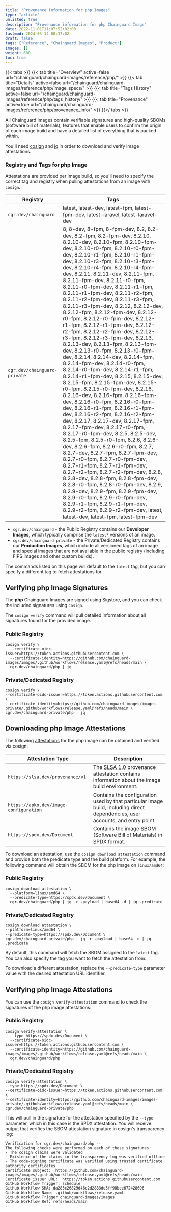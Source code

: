 ```yaml
---
title: "Provenance Information for php Images"
type: "article"
unlisted: true
description: "Provenance information for php Chainguard Image"
date: 2022-11-01T11:07:52+02:00
lastmod: 2024-03-14 00:37:02
draft: false
tags: ["Reference", "Chainguard Images", "Product"]
images: []
weight: 600
toc: true
---
```


{{< tabs >}}
{{< tab title="Overview" active=false url="/chainguard/chainguard-images/reference/php/" >}}
{{< tab title="Details" active=false url="/chainguard/chainguard-images/reference/php/image_specs/" >}}
{{< tab title="Tags History" active=false url="/chainguard/chainguard-images/reference/php/tags_history/" >}}
{{< tab title="Provenance" active=true url="/chainguard/chainguard-images/reference/php/provenance_info/" >}}
{{</ tabs >}}

All Chainguard Images contain verifiable signatures and high-quality SBOMs (software bill of materials), features that enable users to confirm the origin of each image build and have a detailed list of everything that is packed within.

You'll need [cosign](https://docs.sigstore.dev/cosign/overview/) and [jq](https://stedolan.github.io/jq/) in order to download and verify image attestations.

### Registry and Tags for php Image
Attestations are provided per image build, so you'll need to specify the correct tag and registry when pulling attestations from an image with `cosign`.

| Registry                     | Tags                                                                                                                                                                                                                                                                                                                                                                                                                                                                                                                                                                                                                                                                                                                                                                                                                                                                                                                                                                                                                                                                                                                                                                                                                                                                                                                                                                                                                                                                                                                                                                                                                                                                             |
|------------------------------|----------------------------------------------------------------------------------------------------------------------------------------------------------------------------------------------------------------------------------------------------------------------------------------------------------------------------------------------------------------------------------------------------------------------------------------------------------------------------------------------------------------------------------------------------------------------------------------------------------------------------------------------------------------------------------------------------------------------------------------------------------------------------------------------------------------------------------------------------------------------------------------------------------------------------------------------------------------------------------------------------------------------------------------------------------------------------------------------------------------------------------------------------------------------------------------------------------------------------------------------------------------------------------------------------------------------------------------------------------------------------------------------------------------------------------------------------------------------------------------------------------------------------------------------------------------------------------------------------------------------------------------------------------------------------------|
| `cgr.dev/chainguard`         | latest, latest-dev, latest-fpm, latest-fpm-dev, latest-laravel, latest-laravel-dev                                                                                                                                                                                                                                                                                                                                                                                                                                                                                                                                                                                                                                                                                                                                                                                                                                                                                                                                                                                                                                                                                                                                                                                                                                                                                                                                                                                                                                                                                                                                                                                               |
| `cgr.dev/chainguard-private` | 8, 8-dev, 8-fpm, 8-fpm-dev, 8.2, 8.2-dev, 8.2-fpm, 8.2-fpm-dev, 8.2.10, 8.2.10-dev, 8.2.10-fpm, 8.2.10-fpm-dev, 8.2.10-r0-fpm, 8.2.10-r0-fpm-dev, 8.2.10-r1-fpm, 8.2.10-r1-fpm-dev, 8.2.10-r3-fpm, 8.2.10-r3-fpm-dev, 8.2.10-r4-fpm, 8.2.10-r4-fpm-dev, 8.2.11, 8.2.11-dev, 8.2.11-fpm, 8.2.11-fpm-dev, 8.2.11-r0-fpm, 8.2.11-r0-fpm-dev, 8.2.11-r1-fpm, 8.2.11-r1-fpm-dev, 8.2.11-r2-fpm, 8.2.11-r2-fpm-dev, 8.2.11-r3-fpm, 8.2.11-r3-fpm-dev, 8.2.12, 8.2.12-dev, 8.2.12-fpm, 8.2.12-fpm-dev, 8.2.12-r0-fpm, 8.2.12-r0-fpm-dev, 8.2.12-r1-fpm, 8.2.12-r1-fpm-dev, 8.2.12-r2-fpm, 8.2.12-r2-fpm-dev, 8.2.12-r3-fpm, 8.2.12-r3-fpm-dev, 8.2.13, 8.2.13-dev, 8.2.13-fpm, 8.2.13-fpm-dev, 8.2.13-r0-fpm, 8.2.13-r0-fpm-dev, 8.2.14, 8.2.14-dev, 8.2.14-fpm, 8.2.14-fpm-dev, 8.2.14-r0-fpm, 8.2.14-r0-fpm-dev, 8.2.14-r1-fpm, 8.2.14-r1-fpm-dev, 8.2.15, 8.2.15-dev, 8.2.15-fpm, 8.2.15-fpm-dev, 8.2.15-r0-fpm, 8.2.15-r0-fpm-dev, 8.2.16, 8.2.16-dev, 8.2.16-fpm, 8.2.16-fpm-dev, 8.2.16-r0-fpm, 8.2.16-r0-fpm-dev, 8.2.16-r1-fpm, 8.2.16-r1-fpm-dev, 8.2.16-r2-fpm, 8.2.16-r2-fpm-dev, 8.2.17, 8.2.17-dev, 8.2.17-fpm, 8.2.17-fpm-dev, 8.2.17-r0-fpm, 8.2.17-r0-fpm-dev, 8.2.5, 8.2.5-dev, 8.2.5-fpm, 8.2.5-r0-fpm, 8.2.6, 8.2.6-dev, 8.2.6-fpm, 8.2.6-r0-fpm, 8.2.7, 8.2.7-dev, 8.2.7-fpm, 8.2.7-fpm-dev, 8.2.7-r0-fpm, 8.2.7-r0-fpm-dev, 8.2.7-r1-fpm, 8.2.7-r1-fpm-dev, 8.2.7-r2-fpm, 8.2.7-r2-fpm-dev, 8.2.8, 8.2.8-dev, 8.2.8-fpm, 8.2.8-fpm-dev, 8.2.8-r0-fpm, 8.2.8-r0-fpm-dev, 8.2.9, 8.2.9-dev, 8.2.9-fpm, 8.2.9-fpm-dev, 8.2.9-r0-fpm, 8.2.9-r0-fpm-dev, 8.2.9-r1-fpm, 8.2.9-r1-fpm-dev, 8.2.9-r2-fpm, 8.2.9-r2-fpm-dev, latest, latest-dev, latest-fpm, latest-fpm-dev |


- `cgr.dev/chainguard` - the Public Registry contains our **Developer Images**, which typically comprise the `latest*` versions of an image.
- `cgr.dev/chainguard-private` - the Private/Dedicated Registry contains our **Production Images**, which include all versioned tags of an image and special images that are not available in the public registry (including FIPS images and other custom builds).

The commands listed on this page will default to the `latest` tag, but you can specify a different tag to fetch attestations for.

## Verifying php Image Signatures
The **php** Chainguard Images are signed using Sigstore, and you can check the included signatures using `cosign`.

The `cosign verify` command will pull detailed information about all signatures found for the provided image.

### Public Registry

```shell
cosign verify \
  --certificate-oidc-issuer=https://token.actions.githubusercontent.com \
  --certificate-identity=https://github.com/chainguard-images/images/.github/workflows/release.yaml@refs/heads/main \
  cgr.dev/chainguard/php | jq
```

### Private/Dedicated Registry

```shell
cosign verify \
--certificate-oidc-issuer=https://token.actions.githubusercontent.com \
--certificate-identity=https://github.com/chainguard-images/images-private/.github/workflows/release.yaml@refs/heads/main \
cgr.dev/chainguard-private/php | jq
```

## Downloading php Image Attestations

The following [attestations](https://slsa.dev/attestation-model) for the php image can be obtained and verified via cosign:

| Attestation Type | Description |
|----------------|-------------|
| `https://slsa.dev/provenance/v1` | The [SLSA 1.0](https://slsa.dev/spec/v1.0/provenance) provenance attestation contains information about the image build environment. |
| `https://apko.dev/image-configuration` | Contains the configuration used by that particular image build, including direct dependencies, user accounts, and entry point. |
| `https://spdx.dev/Document` | Contains the image SBOM (Software Bill of Materials) in SPDX format. |


To download an attestation, use the `cosign download attestation` command and provide both the predicate type and the build platform. For example, the following command will obtain the SBOM for the php image on `linux/amd64`:

### Public Registry

```shell
cosign download attestation \
  --platform=linux/amd64 \
  --predicate-type=https://spdx.dev/Document \
  cgr.dev/chainguard/php | jq -r .payload | base64 -d | jq .predicate
```

### Private/Dedicated Registry

```shell
cosign download attestation \
--platform=linux/amd64 \
--predicate-type=https://spdx.dev/Document \
cgr.dev/chainguard-private/php | jq -r .payload | base64 -d | jq .predicate
```

By default, this command will fetch the SBOM assigned to the `latest` tag. You can also specify the tag you want to fetch the attestation from.

To download a different attestation, replace the `--predicate-type` parameter value with the desired attestation URL identifier.

## Verifying php Image Attestations
You can use the `cosign verify-attestation` command to check the signatures of the php image attestations:

### Public Registry

```shell
cosign verify-attestation \
  --type https://spdx.dev/Document \
  --certificate-oidc-issuer=https://token.actions.githubusercontent.com \
  --certificate-identity=https://github.com/chainguard-images/images/.github/workflows/release.yaml@refs/heads/main \
  cgr.dev/chainguard/php
```

### Private/Dedicated Registry

```shell
cosign verify-attestation \
--type https://spdx.dev/Document \
--certificate-oidc-issuer=https://token.actions.githubusercontent.com \
--certificate-identity=https://github.com/chainguard-images/images-private/.github/workflows/release.yaml@refs/heads/main \
cgr.dev/chainguard-private/php
```

This will pull in the signature for the attestation specified by the `--type` parameter, which in this case is the SPDX attestation. You will receive output that verifies the SBOM attestation signature in cosign's transparency log:

```
Verification for cgr.dev/chainguard/php --
The following checks were performed on each of these signatures:
- The cosign claims were validated
- Existence of the claims in the transparency log was verified offline
- The code-signing certificate was verified using trusted certificate authority certificates
Certificate subject:  https://github.com/chainguard-images/images/.github/workflows/release.yaml@refs/heads/main
Certificate issuer URL:  https://token.actions.githubusercontent.com
GitHub Workflow Trigger: schedule
GitHub Workflow SHA: da283c26829d46c2d2883de5ff98bee672428696
GitHub Workflow Name: .github/workflows/release.yaml
GitHub Workflow Trigger chainguard-images/images
GitHub Workflow Ref: refs/heads/main
...
```
